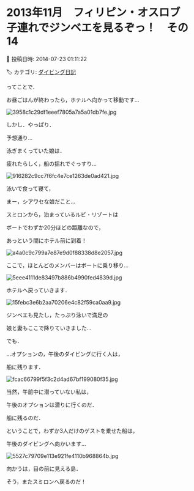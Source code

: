 # 2013年11月　フィリピン・オスロブ　子連れでジンベエを見るぞっ！　その14

📅 投稿日時: 2014-07-23 01:11:22

🏷️ カテゴリ: [ダイビング日記](ce3a7a8d424d112fce83ee85c81a0e344.md)

ってことで．





お昼ごはんが終わったら，ホテルへ向かって移動です…




![3958c1c29df1eeef7805a7a5a01db7fe.jpg](images/3958c1c29df1eeef7805a7a5a01db7fe.jpg)







しかし．やっぱり．


予想通り…


泳ぎまくっていた娘は．


疲れたらしく，船の揺れでぐっすり…




![916282c9cc7f6fc4e7ce1263de0ad421.jpg](images/916282c9cc7f6fc4e7ce1263de0ad421.jpg)




泳いで食って寝て，


まー，シアワセな娘だこと…





スミロンから，泊まっているルビ・リゾートは


ボートでわずか20分ほどの距離なので，


あっという間にホテル前に到着！




![a4a0c9c799a7e87e9d0f88338d8e2057.jpg](images/a4a0c9c799a7e87e9d0f88338d8e2057.jpg)







ここで，ほとんどのメンバーはボートに乗り移り…




![5eee4111de83497b886b4990fed4839d.jpg](images/5eee4111de83497b886b4990fed4839d.jpg)




ホテルへ戻っていきます．




![15febc3e6b2aa70206e4c82f59ca0aa9.jpg](images/15febc3e6b2aa70206e4c82f59ca0aa9.jpg)




ジンベエも見たし，たっぷり泳いで満足の


娘と妻もここで降りていきました…





でも．


…オプションの，午後のダイビングに行く人は，


船に残ります．




![fcac66799f5f3c2d4ad67bf199080f35.jpg](images/fcac66799f5f3c2d4ad67bf199080f35.jpg)




当然，午前中に潜っていない私は，


午後のオプションは潜りに行くのだ．


船に残るのだ．





ということで，わずか3人だけのゲストを乗せた船は，


午後のダイビングへ向かいます…




![5527c79709e113e921fe4110b968864b.jpg](images/5527c79709e113e921fe4110b968864b.jpg)




向かうは，目の前に見える島．


そう，またスミロンへ戻るのだ！
